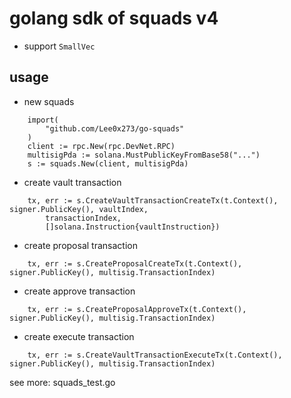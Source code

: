 # golang sdk of squads v4
- support `SmallVec`

## usage
- new squads
```
	import(
		"github.com/Lee0x273/go-squads"
	)
	client := rpc.New(rpc.DevNet.RPC)
	multisigPda := solana.MustPublicKeyFromBase58("...")
	s := squads.New(client, multisigPda)
```
- create vault transaction
```
	tx, err := s.CreateVaultTransactionCreateTx(t.Context(), signer.PublicKey(), vaultIndex,
		transactionIndex,
		[]solana.Instruction{vaultInstruction})
```
- create proposal transaction
```
	tx, err := s.CreateProposalCreateTx(t.Context(), signer.PublicKey(), multisig.TransactionIndex)
```
- create approve transaction
```
	tx, err := s.CreateProposalApproveTx(t.Context(), signer.PublicKey(), multisig.TransactionIndex)
```
- create execute transaction
```
	tx, err := s.CreateVaultTransactionExecuteTx(t.Context(), signer.PublicKey(), multisig.TransactionIndex)
```

see more: squads_test.go
